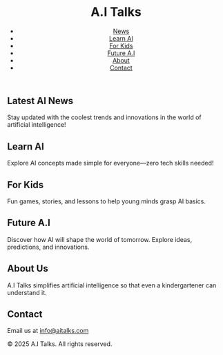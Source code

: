 <!DOCTYPE html>
<html lang="en">
<head>
  <meta charset="UTF-8" />
  <meta name="viewport" content="width=device-width, initial-scale=1.0"/>
  <title>A.I Talks</title>
  <link rel="stylesheet" href="style.css" />
</head>
<body>
  <header>
    <h1>A.I Talks</h1>
    <nav>
      <ul>
        <li><a href="#news">News</a></li>
        <li><a href="#learn">Learn AI</a></li>
        <li><a href="#kids">For Kids</a></li>
        <li><a href="#future">Future A.I</a></li>
        <li><a href="#about">About</a></li>
        <li><a href="#contact">Contact</a></li>
      </ul>
    </nav>
  </header>

  <section id="news">
    <h2>Latest AI News</h2>
    <p>Stay updated with the coolest trends and innovations in the world of artificial intelligence!</p>
  </section>

  <section id="learn">
    <h2>Learn AI</h2>
    <p>Explore AI concepts made simple for everyone—zero tech skills needed!</p>
  </section>

  <section id="kids">
    <h2>For Kids</h2>
    <p>Fun games, stories, and lessons to help young minds grasp AI basics.</p>
  </section>

  <section id="future">
    <h2>Future A.I</h2>
    <p>Discover how AI will shape the world of tomorrow. Explore ideas, predictions, and innovations.</p>
  </section>

  <section id="about">
    <h2>About Us</h2>
    <p>A.I Talks simplifies artificial intelligence so that even a kindergartener can understand it.</p>
  </section>

  <section id="contact">
    <h2>Contact</h2>
    <p>Email us at <a href="mailto:info@aitalks.com">info@aitalks.com</a></p>
  </section>

  <footer>
    <p>&copy; 2025 A.I Talks. All rights reserved.</p>
  </footer>
</body>
</html>